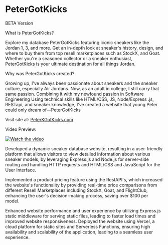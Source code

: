 # PeterGotKicks
BETA Version

What is PeterGotKicks?

Explore my database PeterGotKicks featuring iconic sneakers like the Jordan 1, 3, and more. Get an in-depth look at sneaker's history, design, and where to buy them from top resell marketplaces such as StockX, and Goat. Whether you're a seasoned collector or a sneaker enthusiast, PeterGotKicks is your ultimate destination for all things Jordan.

Why was PeterGotKicks created?

Growing up, I've always been passionate about sneakers and the sneaker culture, especially Air Jordans. Now, as an adult in college, I still carry that same passion. Combining it with my newfound passion in Software Engineering Using technical skills like HTML/CSS, JS, Node/Express .js, RESTapi, and sneaker knowledge, I've created a website that young Peter could only dream of—PeterGotKicks

Visit site at:
[PeterKGotKicks.com](https://www.peterkgotkicks.com)

Video Preview:

[![Watch the video](https://img.youtube.com/vi/x5OWuHa9CeQ/maxresdefault.jpg)](https://www.youtube.com/watch?v=x5OWuHa9CeQ)

Developed a dynamic sneaker database website, resulting in a user-friendly platform that allows visitors to view detailed information about various sneaker models, by leveraging Express.js and Node.js for server-side routing and handling HTTP requests and HTML/CSS and JavaScript for the User Interface.

Implemented a product pricing feature using the  RestAPI's, which increased the website's functionality by providing real-time price comparisons from different Resell Marketplaces including StockX, Goat, and FlightClub, enhancing the user's decision-making process, saving over $100 per model.

Enhanced website performance and user experience by utilizing Express.js static middleware for serving static files, leading to faster load times and improved website responsiveness.
Deployed the website using Vercel, a cloud platform for static sites and Serverless Functions, ensuring high availability and scalability of the application, leading to a seamless user experience.
